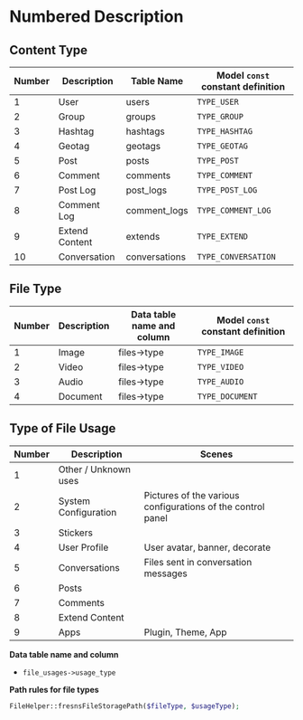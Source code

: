 # Numbered Description

## Content Type

| Number | Description | Table Name | Model `const` constant definition |
| --- | --- | --- | --- |
| 1 | User | users | `TYPE_USER` |
| 2 | Group | groups | `TYPE_GROUP` |
| 3 | Hashtag | hashtags | `TYPE_HASHTAG` |
| 4 | Geotag | geotags | `TYPE_GEOTAG` |
| 5 | Post | posts | `TYPE_POST` |
| 6 | Comment | comments | `TYPE_COMMENT` |
| 7 | Post Log | post_logs | `TYPE_POST_LOG` |
| 8 | Comment Log | comment_logs | `TYPE_COMMENT_LOG` |
| 9 | Extend Content | extends | `TYPE_EXTEND` |
| 10 | Conversation | conversations | `TYPE_CONVERSATION` |

## File Type

| Number | Description | Data table name and column | Model `const` constant definition |
| --- | --- | --- | --- |
| 1 | Image | files->type | `TYPE_IMAGE` |
| 2 | Video | files->type | `TYPE_VIDEO` |
| 3 | Audio | files->type | `TYPE_AUDIO` |
| 4 | Document | files->type | `TYPE_DOCUMENT` |

## Type of File Usage

| Number | Description | Scenes |
| --- | --- | --- |
| 1 | Other / Unknown uses |  |
| 2 | System Configuration | Pictures of the various configurations of the control panel |
| 3 | Stickers |  |
| 4 | User Profile | User avatar, banner, decorate |
| 5 | Conversations | Files sent in conversation messages |
| 6 | Posts |  |
| 7 | Comments |  |
| 8 | Extend Content |  |
| 9 | Apps | Plugin, Theme, App |

**Data table name and column**

- `file_usages->usage_type`

**Path rules for file types**

```php
FileHelper::fresnsFileStoragePath($fileType, $usageType);
```
